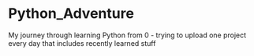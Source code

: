 # Python_Adventure
My journey through learning Python from 0 - trying to upload one project every day that includes recently learned stuff

